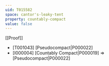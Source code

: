 ```yaml
---
uid: T015582
space: cantor's-leaky-tent
property: countably-compact
value: false
---
```

[[Proof]]

* [T001043] [Pseudocompact|P000022]
* [I000004] [Countably Compact|P000019] => [Pseudocompact|P000022]

